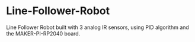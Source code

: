 # Line-Follower-Robot
Line Follower Robot built with 3 analog IR sensors, using PID algorithm and the MAKER-PI-RP2040 board.
